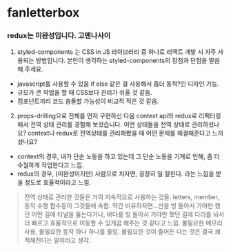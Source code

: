 # fanletterbox

### redux는 미완성입니다. 고멘나사이

1.  styled-components 는 CSS in JS 라이브러리 중 하나로 리액트 개발 시 자주 사용되는 방법입니다. 본인이 생각하는 styled-components의 장점과 단점을 말씀해 주세요.

- javascript를 사용할 수 있음 if else 같은 걸 사용해서 좀더 동적?인 디자인 가능.
- 규모가 큰 작업을 할 때 CSS보다 관리가 쉬울 것 같음.
- 컴포넌트끼리 코드 충돌할 가능성이 비교적 적은 것 같음.

2.  props-drilling으로 전체를 먼저 구현하신 다음 context api와 redux로 리팩터링해서 전역 상태 관리를 경험해 보셨습니다. 어떤 상태들을 전역 상태로 관리하셨나요? context나 redux로 전역상태를 관리해봤을 때 어떤 문제를 해결해준다고 느끼셨나요?

- context의 경우, 내가 단순 노동을 하고 있는데 그 단순 노동을 기계로 인해, 좀 더 수월하게 작업한다고 느낌.
- redux의 경우, (미완성이지만) 사람으로 치자면, 굉장히 일 잘한다. 라는 느낌을 받을 정도로 효율적이라고 느낌.

> 전역 상태로 관리한 것들은 거의 지속적으로 사용하는 것들.
> letters, member, 동작 수행 함수등이 그것들에 속함.
> 약간 비유하자면...산을 빙 돌아서 가야만 했던 어떤 길에 터널을 뚫는다거나, 바다를 빙 돌아서 가야만 했던 길에 다리를 놔서 더 빠르고 효율적으로 이동할 수 있게끔 해주는 것 같다고 느낌.
> 불필요한 메모리 사용, 불필요한 동작 하나 하나를 줄임.
> 불필요한 것이 줄어든 다는 것은 결국 쾌적해진다는 말이라고 생각.
